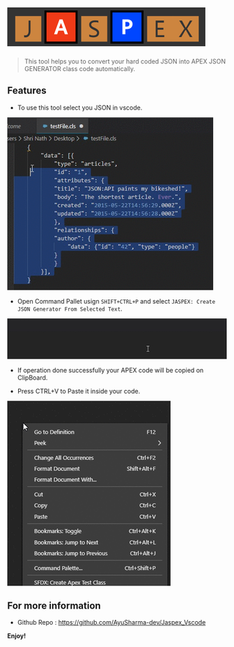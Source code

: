 # ![Jaspex](Images/logoNav.PNG?raw=true "Title")

> This tool helps you to convert your hard coded JSON into APEX JSON GENERATOR class code automatically. 


## Features

- To use this tool select you JSON in vscode. 


![SELECT JSON](Images\copycode.GIF) 


- Open Command Pallet usign `SHIFT+CTRL+P` and select `JASPEX: Create JSON Generator From Selected Text`. 


![SELECT Option](Images\selectoption.GIF) 


- If operation done successfully your APEX code will be copied on ClipBoard.


- Press CTRL+V to Paste it inside your code.


![Paste Code](Images\pastecode.GIF)

  
  
## For more information


- Github Repo : https://github.com/AyuSharma-dev/Jaspex_Vscode



**Enjoy!**
